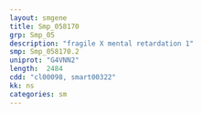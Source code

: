 ```yaml
---
layout: smgene
title: Smp_058170
grp: Smp_05
description: "fragile X mental retardation 1"
smp: Smp_058170.2
uniprot: "G4VNN2"
length:  2484
cdd: "cl00098, smart00322"
kk: ns
categories: sm
---
```


